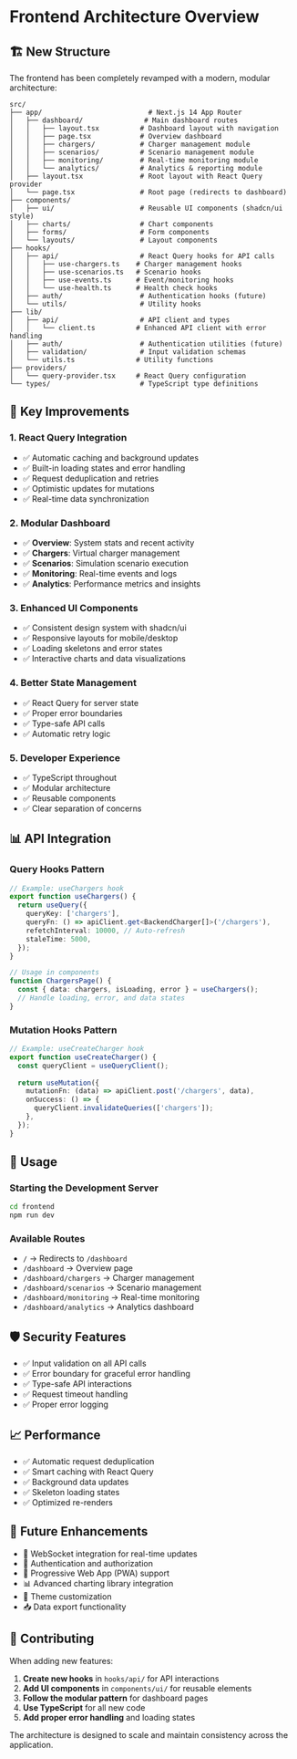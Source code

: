 # Frontend Architecture Overview

## 🏗️ New Structure

The frontend has been completely revamped with a modern, modular architecture:

```
src/
├── app/                          # Next.js 14 App Router
│   ├── dashboard/               # Main dashboard routes
│   │   ├── layout.tsx          # Dashboard layout with navigation
│   │   ├── page.tsx            # Overview dashboard
│   │   ├── chargers/           # Charger management module
│   │   ├── scenarios/          # Scenario management module
│   │   ├── monitoring/         # Real-time monitoring module
│   │   └── analytics/          # Analytics & reporting module
│   ├── layout.tsx              # Root layout with React Query provider
│   └── page.tsx                # Root page (redirects to dashboard)
├── components/
│   ├── ui/                     # Reusable UI components (shadcn/ui style)
│   ├── charts/                 # Chart components
│   ├── forms/                  # Form components
│   └── layouts/                # Layout components
├── hooks/
│   ├── api/                    # React Query hooks for API calls
│   │   ├── use-chargers.ts    # Charger management hooks
│   │   ├── use-scenarios.ts   # Scenario hooks
│   │   ├── use-events.ts      # Event/monitoring hooks
│   │   └── use-health.ts      # Health check hooks
│   ├── auth/                   # Authentication hooks (future)
│   └── utils/                  # Utility hooks
├── lib/
│   ├── api/                    # API client and types
│   │   └── client.ts          # Enhanced API client with error handling
│   ├── auth/                   # Authentication utilities (future)
│   ├── validation/             # Input validation schemas
│   └── utils.ts               # Utility functions
├── providers/
│   └── query-provider.tsx     # React Query configuration
└── types/                      # TypeScript type definitions
```

## 🚀 Key Improvements

### 1. **React Query Integration**
- ✅ Automatic caching and background updates
- ✅ Built-in loading states and error handling
- ✅ Request deduplication and retries
- ✅ Optimistic updates for mutations
- ✅ Real-time data synchronization

### 2. **Modular Dashboard**
- ✅ **Overview**: System stats and recent activity
- ✅ **Chargers**: Virtual charger management
- ✅ **Scenarios**: Simulation scenario execution
- ✅ **Monitoring**: Real-time events and logs
- ✅ **Analytics**: Performance metrics and insights

### 3. **Enhanced UI Components**
- ✅ Consistent design system with shadcn/ui
- ✅ Responsive layouts for mobile/desktop
- ✅ Loading skeletons and error states
- ✅ Interactive charts and data visualizations

### 4. **Better State Management**
- ✅ React Query for server state
- ✅ Proper error boundaries
- ✅ Type-safe API calls
- ✅ Automatic retry logic

### 5. **Developer Experience**
- ✅ TypeScript throughout
- ✅ Modular architecture
- ✅ Reusable components
- ✅ Clear separation of concerns

## 📊 API Integration

### Query Hooks Pattern
```typescript
// Example: useChargers hook
export function useChargers() {
  return useQuery({
    queryKey: ['chargers'],
    queryFn: () => apiClient.get<BackendCharger[]>('/chargers'),
    refetchInterval: 10000, // Auto-refresh
    staleTime: 5000,
  });
}

// Usage in components
function ChargersPage() {
  const { data: chargers, isLoading, error } = useChargers();
  // Handle loading, error, and data states
}
```

### Mutation Hooks Pattern
```typescript
// Example: useCreateCharger hook
export function useCreateCharger() {
  const queryClient = useQueryClient();
  
  return useMutation({
    mutationFn: (data) => apiClient.post('/chargers', data),
    onSuccess: () => {
      queryClient.invalidateQueries(['chargers']);
    },
  });
}
```

## 🔧 Usage

### Starting the Development Server
```bash
cd frontend
npm run dev
```

### Available Routes
- `/` → Redirects to `/dashboard`
- `/dashboard` → Overview page
- `/dashboard/chargers` → Charger management
- `/dashboard/scenarios` → Scenario management
- `/dashboard/monitoring` → Real-time monitoring
- `/dashboard/analytics` → Analytics dashboard

## 🛡️ Security Features

- ✅ Input validation on all API calls
- ✅ Error boundary for graceful error handling
- ✅ Type-safe API interactions
- ✅ Request timeout handling
- ✅ Proper error logging

## 📈 Performance

- ✅ Automatic request deduplication
- ✅ Smart caching with React Query
- ✅ Background data updates
- ✅ Skeleton loading states
- ✅ Optimized re-renders

## 🔮 Future Enhancements

- 🔄 WebSocket integration for real-time updates
- 🔐 Authentication and authorization
- 📱 Progressive Web App (PWA) support
- 📊 Advanced charting library integration
- 🎨 Theme customization
- 📥 Data export functionality

## 🤝 Contributing

When adding new features:

1. **Create new hooks** in `hooks/api/` for API interactions
2. **Add UI components** in `components/ui/` for reusable elements
3. **Follow the modular pattern** for dashboard pages
4. **Use TypeScript** for all new code
5. **Add proper error handling** and loading states

The architecture is designed to scale and maintain consistency across the application.
